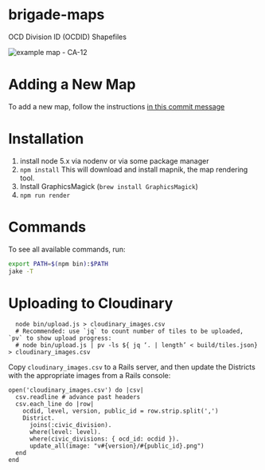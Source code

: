 brigade-maps
============================

OCD Division ID (OCDID) Shapefiles

![example map - CA-12](https://raw.githubusercontent.com/tdooner/brigade-maps/master/example.png)

# Adding a New Map
To add a new map, follow the instructions [in this commit
message](https://github.com/tdooner/brigade-maps/commit/15b485c1d8c4f2e8ff4fc1542961ab991bf60cbd)

# Installation

1. install node 5.x via nodenv or via some package manager
2. `npm install`
   This will download and install mapnik, the map rendering tool.
3. Install GraphicsMagick (`brew install GraphicsMagick`)
4. `npm run render`

# Commands
To see all available commands, run:

```bash
export PATH=$(npm bin):$PATH
jake -T
```

# Uploading to Cloudinary

```
  node bin/upload.js > cloudinary_images.csv
  # Recommended: use `jq` to count number of tiles to be uploaded, `pv` to show upload progress:
  # node bin/upload.js | pv -ls ${ jq ‘. | length’ < build/tiles.json} > cloudinary_images.csv
```

Copy `cloudinary_images.csv` to a Rails server, and then update the Districts
with the appropriate images from a Rails console:

```
open('cloudinary_images.csv') do |csv|
  csv.readline # advance past headers
  csv.each_line do |row|
    ocdid, level, version, public_id = row.strip.split(',')
    District.
      joins(:civic_division).
      where(level: level).
      where(civic_divisions: { ocd_id: ocdid }).
      update_all(image: "v#{version}/#{public_id}.png")
  end
end
```

